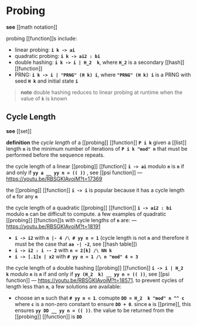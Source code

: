 # Probing

**see** [[math notation]]

probing [[function]]s include:

- linear probing: **`i k -> ai`**
- quadratic probing: **`i k -> ai2 : bi`**
- double hashing: **`i k -> i | H_2  k`**, where **`H_2`** is a secondary [[hash]] [[function]]
- PRNG: **`i k -> i | "PRNG" (H k) i`**, where **`"PRNG" (H k) i`** is a PRNG with seed **`H k`** and initial state **`i`**

> **note** double hashing reduces to linear probing at runtime when the value of **`k`** is known

## Cycle Length

**see** [[set]]

**definition** the _cycle length_ of a [[probing]] [[function]] **`P i k`** given a [[list]] length **`n`** is the minimum number of iterations of **`P i k "mod" n`** that must be performed before the sequence repeats.

the cycle length of a linear [[probing]] [[function]] **`i -> ai`** modulo **`n`** is **`n`** if and only if **`yy a __ yy n = (( ))`** , see [[psi function]] &mdash; <https://youtu.be/RBSGKlAvoiM?t=17369>

the [[probing]] [[function]] **`i -> i`** is popular because it has a cycle length of **`n`** for any **`n`**

the cycle length of a quadratic [[probing]] [[function]] **`i -> ai2 : bi`** modulo **`n`** can be difficult to compute. a few examples of quadratic [[probing]] [[function]]s with cycle lengths of **`n`** are: &mdash; <https://youtu.be/RBSGKlAvoiM?t=18191>

- **`i -> i2`** with **`n |- 4 /\ # yy n = 1`** (cycle length is not **`n`** and therefore it must be the case that **`aa -| -2`**, see [[hash table]])
- **`i -> i2 : i -- 2`** with **`n = 2[k] /\ NN k`**
- **`i -> [.1]x | x2`** with **`# yy n = 1 /\ n "mod" 4 = 3`**

the cycle length of a double hashing [[probing]] [[function]] **`i -> i | H_2  k`** modulo **`n`** is **`n`** if and only if **`yy (H_2  k) __ yy n = (( ))`**, see [[psi function]] &mdash; <https://youtu.be/RBSGKlAvoiM?t=18571>. to prevent cycles of length less than **`n`**, a few solutions are available:

- choose an **`n`** such that **`# yy n = 1`**. comupte **`DD = H_2  k "mod" n ^^ c`** where **`c`** is a non-zero constant to ensure **`DD + 0`**. since **`n`** is [[prime]], this ensures **`yy DD __ yy n = (( ))`**. the value to be returned from the [[probing]] [[function]] is **`DD`**

